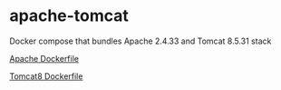 # apache-tomcat
Docker compose that bundles Apache 2.4.33 and Tomcat 8.5.31 stack

[Apache Dockerfile](https://github.com/dagman62/apache/blob/master/Dockerfile)

[Tomcat8 Dockerfile](https://github.com/dagman62/tomcat8-ubuntu/blob/master/Dockerfile)
